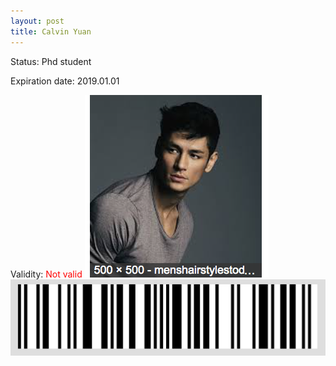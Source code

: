 ```yaml
---
layout: post
title: Calvin Yuan
---
```


Status: Phd student

Expiration date: 2019.01.01

Validity: <font color="red"> Not valid</font> 
![](/members/img/Calvin_Yuan.png)
![](/members/img/bar.png)
